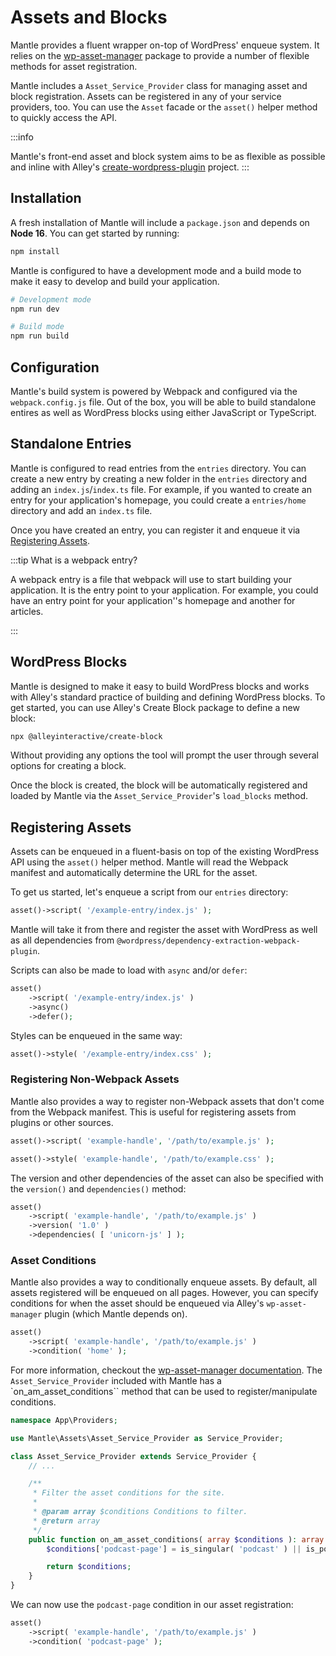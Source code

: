 # Assets and Blocks

Mantle provides a fluent wrapper on-top of WordPress' enqueue system. It relies
on the [wp-asset-manager](https://github.com/alleyinteractive/wp-asset-manager)
package to provide a number of flexible methods for asset registration.

Mantle includes a `Asset_Service_Provider` class for managing asset and block
registration. Assets can be registered in any of your service providers, too.
You can use the `Asset` facade or the `asset()` helper method to quickly access
the API.

:::info

Mantle's front-end asset and block system aims to be as flexible as possible and inline
with Alley's [create-wordpress-plugin](https://github.com/alleyinteractive/create-wordpress-plugin) project.
:::

## Installation

A fresh installation of Mantle will include a `package.json` and depends on
**Node 16**. You can get started by running:

```bash
npm install
```

Mantle is configured to have a development mode and a build mode to make it easy
to develop and build your application.

```bash
# Development mode
npm run dev

# Build mode
npm run build
```

## Configuration

Mantle's build system is powered by Webpack and configured via the
`webpack.config.js` file. Out of the box, you will be able to build standalone
entires as well as WordPress blocks using either JavaScript or TypeScript.

## Standalone Entries

Mantle is configured to read entries from the `entries` directory. You can
create a new entry by creating a new folder in the `entries` directory and
adding an `index.js`/`index.ts` file. For example, if you wanted to create an
entry for your application's homepage, you could create a `entries/home`
directory and add an `index.ts` file.

Once you have created an entry, you can register it and enqueue it via
[Registering Assets](#registering-assets).

:::tip What is a webpack entry?

A webpack entry is a file that webpack will use to start building your
application. It is the entry point to your application. For example, you could
have an entry point for your application''s homepage and another for articles.

:::

## WordPress Blocks

Mantle is designed to make it easy to build WordPress blocks and works with
Alley's standard practice of building and defining WordPress blocks. To get
started, you can use Alley's Create Block package to define a new block:

```bash
npx @alleyinteractive/create-block
```

Without providing any options the tool will prompt the user through several
options for creating a block.

Once the block is created, the block will be automatically registered and loaded
by Mantle via the `Asset_Service_Provider`'s `load_blocks` method.

## Registering Assets

Assets can be enqueued in a fluent-basis on top of the existing WordPress API
using the `asset()` helper method. Mantle will read the Webpack manifest and
automatically determine the URL for the asset.

To get us started, let's enqueue a script from our `entries` directory:

```php
asset()->script( '/example-entry/index.js' );
```

Mantle will take it from there and register the asset with WordPress as well as
all dependencies from `@wordpress/dependency-extraction-webpack-plugin`.

Scripts can also be made to load with `async` and/or `defer`:

```php
asset()
	->script( '/example-entry/index.js' )
	->async()
	->defer();
```

Styles can be enqueued in the same way:

```php
asset()->style( '/example-entry/index.css' );
```

### Registering Non-Webpack Assets

Mantle also provides a way to register non-Webpack assets that don't come from
the Webpack manifest. This is useful for registering assets from plugins or
other sources.

```php
asset()->script( 'example-handle', '/path/to/example.js' );

asset()->style( 'example-handle', '/path/to/example.css' );
```

The version and other dependencies of the asset can also be specified with the
`version()` and `dependencies()` method:

```php
asset()
	->script( 'example-handle', '/path/to/example.js' )
	->version( '1.0' )
	->dependencies( [ 'unicorn-js' ] );
```

### Asset Conditions

Mantle also provides a way to conditionally enqueue assets. By default, all
assets registered will be enqueued on all pages. However, you can specify
conditions for when the asset should be enqueued via Alley's `wp-asset-manager`
plugin (which Mantle depends on).

```php
asset()
	->script( 'example-handle', '/path/to/example.js' )
	->condition( 'home' );
```

For more information, checkout the [wp-asset-manager
documentation](https://github.com/alleyinteractive/wp-asset-manager/#conditions).
The `Asset_Service_Provider` included with Mantle has a
`on_am_asset_conditions`` method that can be used to register/manipulate
conditions.

```php
namespace App\Providers;

use Mantle\Assets\Asset_Service_Provider as Service_Provider;

class Asset_Service_Provider extends Service_Provider {
	// ...

	/**
	 * Filter the asset conditions for the site.
	 *
	 * @param array $conditions Conditions to filter.
	 * @return array
	 */
	public function on_am_asset_conditions( array $conditions ): array {
		$conditions['podcast-page'] = is_singular( 'podcast' ) || is_post_type_archive( 'podcast' );

		return $conditions;
	}
}
```

We can now use the `podcast-page` condition in our asset registration:

```php
asset()
	->script( 'example-handle', '/path/to/example.js' )
	->condition( 'podcast-page' );
```